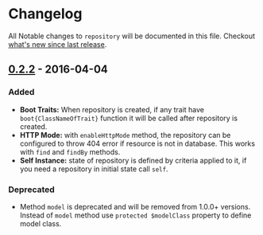 # Changelog

All Notable changes to `repository` will be documented in this file. Checkout [what's new since last release][Unpublished].

## [0.2.2] - 2016-04-04

### Added
- **Boot Traits:** When repository is created, if any trait have `boot{ClassNameOfTrait}` function it will be called after repository is created.
- **HTTP Mode:** with `enableHttpMode` method, the repository can be configured to throw 404 error if resource is not in database. This works with `find` and `findBy` methods.
- **Self Instance:** state of repository is defined by criteria applied to it, if you need a repository in initial state call `self`.

### Deprecated
- Method `model` is deprecated and will be removed from 1.0.0+ versions. Instead of `model` method use `protected $modelClass` property to define model class.

[Unpublished]: https://github.com/znck/repository/compare/v0.2.2...HEAD
[0.2.2]: https://github.com/znck/repository/compare/v0.2.2...v0.2.1
